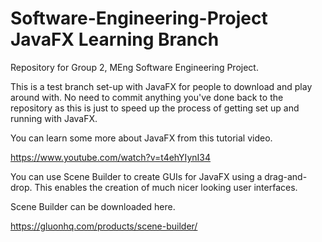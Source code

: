 # Software-Engineering-Project JavaFX Learning Branch
Repository for Group 2, MEng Software Engineering Project.

This is a test branch set-up with JavaFX for people to download and play around with. No need to commit anything you've done back to the repository as this is just to speed up the process of getting set up and running with JavaFX.

You can learn some more about JavaFX from this tutorial video.

https://www.youtube.com/watch?v=t4ehYIynI34

You can use Scene Builder to create GUIs for JavaFX using a drag-and-drop. This enables the creation of much nicer looking user interfaces. 

Scene Builder can be downloaded here.

https://gluonhq.com/products/scene-builder/
